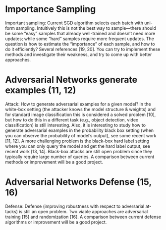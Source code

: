 # Importance Sampling
Important sampling: Current SGD algorithm selects each batch with uni- form sampling. Intuitively this is not the best way to sample—there should be some “easy” samples that already well-trained and doesn’t need more updates; while some “hard” samples require more frequent updates. The question is how to estimate the “importance” of each sample, and how to do it efficiently? Several references [19, 20]. You can try to implement these methods and investigate their weakness, and try to come up with better approaches.


# Adversarial Networks generate examples (11, 12)
Attack: How to generate adversarial examples for a given model? In the white-box setting (the attacker knows the model structure & weights) and for standard image classification this is considered a solved problem [10], but how to do this in a different task (e.g., object detection, video classification) is still interesting. Also, it is interesting to study how to generate adversarial examples in the probability black box setting (when you can observe the probability of model’s output), see some recent work [11, 12]. A more challenging problem is the black-box hard label setting where you can only query the model and get the hard label output, see recent work [13, 14]. Black-box attacks are still open problem since they typically require large number of queries. A comparison between current methods or improvement will be a good project.

# Adversarial Networks Defense (15, 16)
Defense: Defense (improving robustness with respect to adversarial at- tacks) is still an open problem. Two viable approaches are adversarial training [15] and randomization [16]. A comparison between current defense algorithms or improvement will be a good project.
